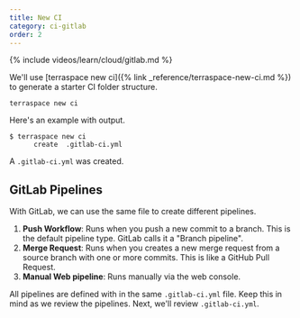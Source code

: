 ```yaml
---
title: New CI
category: ci-gitlab
order: 2
---
```


{% include videos/learn/cloud/gitlab.md %}

We'll use [terraspace new ci]({% link _reference/terraspace-new-ci.md %}) to generate a starter CI folder structure.

    terraspace new ci

Here's an example with output.

    $ terraspace new ci
          create  .gitlab-ci.yml

A `.gitlab-ci.yml` was created.

## GitLab Pipelines

With GitLab, we can use the same file to create different pipelines.

1. **Push Workflow**: Runs when you push a new commit to a branch. This is the default pipeline type. GitLab calls it a "Branch pipeline".
2. **Merge Request**: Runs when you creates a new merge request from a source branch with one or more commits. This is like a GitHub Pull Request.
3. **Manual Web pipeline**: Runs manually via the web console.

All pipelines are defined with in the same `.gitlab-ci.yml` file. Keep this in mind as we review the pipelines. Next, we'll review `.gitlab-ci.yml`.

